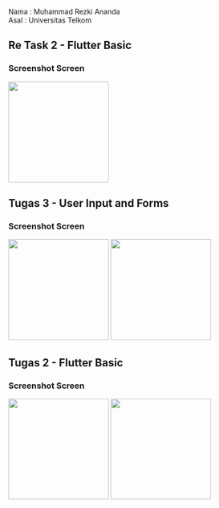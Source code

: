 Nama : Muhammad Rezki Ananda
<br>
Asal : Universitas Telkom

## Re Task 2 - Flutter Basic

### Screenshot Screen

<img src="https://raw.githubusercontent.com/newbiexpert/Flutter-Piknik.id/master/screenshots/Screenshot_1632368777.png" width="200" />

## Tugas 3 - User Input and Forms

### Screenshot Screen

<img src="https://raw.githubusercontent.com/newbiexpert/Flutter-Piknik.id/master/screenshots/Screenshot_1631693459.png" width="200" />

<img src="https://raw.githubusercontent.com/newbiexpert/Flutter-Piknik.id/master/screenshots/Screenshot_1631693466.png" width="200" />

## Tugas 2 - Flutter Basic

### Screenshot Screen

<img src="https://raw.githubusercontent.com/newbiexpert/Flutter-BasicWidget/master/screenshots/Screenshot_1631107448.png" width="200" />

<img src="https://raw.githubusercontent.com/newbiexpert/Flutter-BasicWidget/master/screenshots/Screenshot_1631107452.png" width="200" />